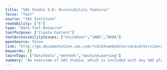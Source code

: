```yaml
---
title: "SAS Studio 3.6: Accessibility Features"
focus: "Tool"
source: "SAS Institute"
readability: ["E"]
type: "Data Tool Resource"
toolPurpose: ["Create Content"]
toolAccessibilityIssues: ["VoiceOver","JAWS","NVDA"]
openSource: false
link: "http://go.documentation.sas.com/?cdcId=webeditorcdc&cdcVersion=3.6&docsetId=webeditora11y&docsetTarget=sasstudioa11ywinosx.htm&locale=en"
keywords: []
learnTags: ["dataTools","methods","machineLearning"]
summary: "An overview of SAS Studio, which is included with any SAS platform and supports a powerful set of keyboard commands, customizable visual settings and compatibility with assistive technologies.  "
---
```



